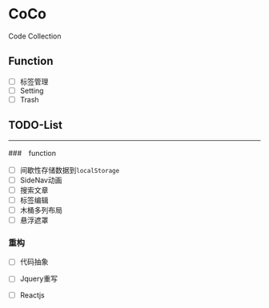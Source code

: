 # CoCo
Code Collection

## Function
- [ ] 标签管理
- [ ] Setting
- [ ] Trash
## TODO-List
---
###　function
- [ ] 间歇性存储数据到`localStorage`
- [ ] SideNav动画
- [ ] 搜索文章
- [ ] 标签编辑
- [ ] 木桶多列布局
- [ ] 悬浮遮罩

### 重构
- [ ] 代码抽象
- [ ] Jquery重写
- [ ] Reactjs

